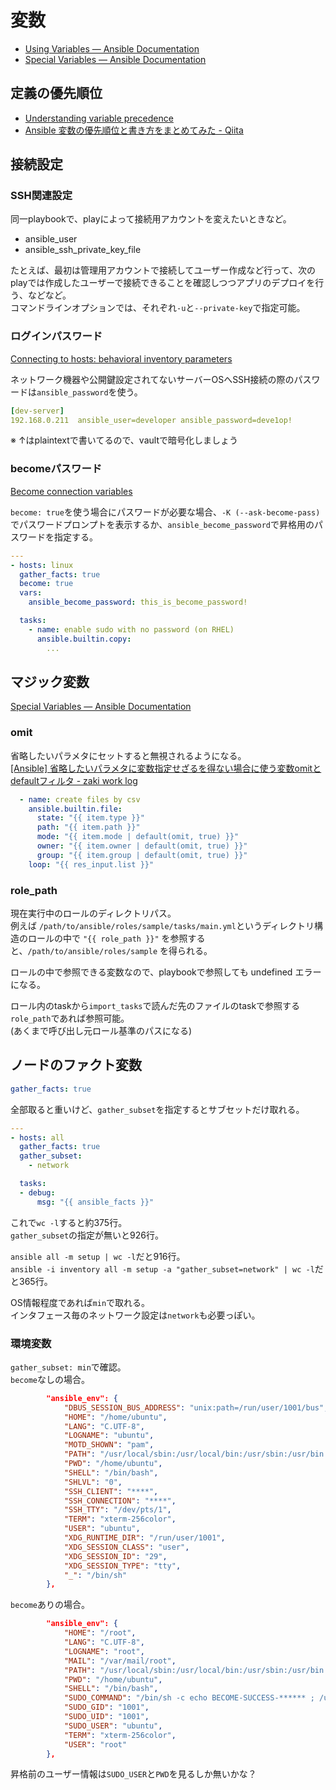 # 変数

- [Using Variables — Ansible Documentation](https://docs.ansible.com/ansible/latest/user_guide/playbooks_variables.html)
- [Special Variables — Ansible Documentation](https://docs.ansible.com/ansible/latest/reference_appendices/special_variables.html)

## 定義の優先順位

- [Understanding variable precedence](https://docs.ansible.com/ansible/latest/user_guide/playbooks_variables.html#understanding-variable-precedence)
- [Ansible 変数の優先順位と書き方をまとめてみた - Qiita](https://qiita.com/answer_d/items/b8a87aff8762527fb319)

## 接続設定

### SSH関連設定

同一playbookで、playによって接続用アカウントを変えたいときなど。

- ansible_user
- ansible_ssh_private_key_file

たとえば、最初は管理用アカウントで接続してユーザー作成など行って、次のplayでは作成したユーザーで接続できることを確認しつつアプリのデプロイを行う、などなど。  
コマンドラインオプションでは、それぞれ`-u`と`--private-key`で指定可能。

### ログインパスワード

[Connecting to hosts: behavioral inventory parameters](https://docs.ansible.com/ansible/latest/user_guide/intro_inventory.html#connecting-to-hosts-behavioral-inventory-parameters)

ネットワーク機器や公開鍵設定されてないサーバーOSへSSH接続の際のパスワードは`ansible_password`を使う。

```yaml
[dev-server]
192.168.0.211  ansible_user=developer ansible_password=deve1op!
```

※ ↑はplaintextで書いてるので、vaultで暗号化しましょう

### becomeパスワード

[Become connection variables](https://docs.ansible.com/ansible/latest/user_guide/become.html#become-connection-variables)

`become: true`を使う場合にパスワードが必要な場合、`-K (--ask-become-pass)`でパスワードプロンプトを表示するか、`ansible_become_password`で昇格用のパスワードを指定する。

```yaml
---
- hosts: linux
  gather_facts: true
  become: true
  vars:
    ansible_become_password: this_is_become_password!

  tasks:
    - name: enable sudo with no password (on RHEL)
      ansible.builtin.copy:
        ...
```

## マジック変数

[Special Variables — Ansible Documentation](https://docs.ansible.com/ansible/latest/reference_appendices/special_variables.html)

### omit

省略したいパラメタにセットすると無視されるようになる。  
[[Ansible] 省略したいパラメタに変数指定せざるを得ない場合に使う変数omitとdefaultフィルタ - zaki work log](https://zaki-hmkc.hatenablog.com/entry/2021/06/02/090251)

```yaml
  - name: create files by csv
    ansible.builtin.file:
      state: "{{ item.type }}"
      path: "{{ item.path }}"
      mode: "{{ item.mode | default(omit, true) }}"
      owner: "{{ item.owner | default(omit, true) }}"
      group: "{{ item.group | default(omit, true) }}"
    loop: "{{ res_input.list }}"
```

### role_path

現在実行中のロールのディレクトリパス。  
例えば `/path/to/ansible/roles/sample/tasks/main.yml`というディレクトリ構造のロールの中で `"{{ role_path }}"` を参照すると、`/path/to/ansible/roles/sample` を得られる。

ロールの中で参照できる変数なので、playbookで参照しても undefined エラーになる。

ロール内のtaskから`import_tasks`で読んだ先のファイルのtaskで参照する`role_path`であれば参照可能。  
(あくまで呼び出し元ロール基準のパスになる)

## ノードのファクト変数

```yaml
gather_facts: true
```

全部取ると重いけど、`gather_subset`を指定するとサブセットだけ取れる。

```yaml
---
- hosts: all
  gather_facts: true
  gather_subset:
    - network

  tasks:
  - debug:
      msg: "{{ ansible_facts }}"
```

これで`wc -l`すると約375行。  
`gather_subset`の指定が無いと926行。

`ansible all -m setup | wc -l`だと916行。  
`ansible -i inventory all -m setup -a "gather_subset=network" | wc -l`だと365行。

OS情報程度であれば`min`で取れる。  
インタフェース毎のネットワーク設定は`network`も必要っぽい。

### 環境変数

`gather_subset: min`で確認。  
`become`なしの場合。

```json
        "ansible_env": {
            "DBUS_SESSION_BUS_ADDRESS": "unix:path=/run/user/1001/bus",
            "HOME": "/home/ubuntu",
            "LANG": "C.UTF-8",
            "LOGNAME": "ubuntu",
            "MOTD_SHOWN": "pam",
            "PATH": "/usr/local/sbin:/usr/local/bin:/usr/sbin:/usr/bin:/sbin:/bin:/usr/games:/usr/local/games:/snap/bin",
            "PWD": "/home/ubuntu",
            "SHELL": "/bin/bash",
            "SHLVL": "0",
            "SSH_CLIENT": "****",
            "SSH_CONNECTION": "****",
            "SSH_TTY": "/dev/pts/1",
            "TERM": "xterm-256color",
            "USER": "ubuntu",
            "XDG_RUNTIME_DIR": "/run/user/1001",
            "XDG_SESSION_CLASS": "user",
            "XDG_SESSION_ID": "29",
            "XDG_SESSION_TYPE": "tty",
            "_": "/bin/sh"
        },
```

`become`ありの場合。

```json
        "ansible_env": {
            "HOME": "/root",
            "LANG": "C.UTF-8",
            "LOGNAME": "root",
            "MAIL": "/var/mail/root",
            "PATH": "/usr/local/sbin:/usr/local/bin:/usr/sbin:/usr/bin:/sbin:/bin:/snap/bin",
            "PWD": "/home/ubuntu",
            "SHELL": "/bin/bash",
            "SUDO_COMMAND": "/bin/sh -c echo BECOME-SUCCESS-****** ; /usr/bin/python3 /home/ubuntu/.ansible/tmp/ansible-tmp-****/AnsiballZ_setup.py",
            "SUDO_GID": "1001",
            "SUDO_UID": "1001",
            "SUDO_USER": "ubuntu",
            "TERM": "xterm-256color",
            "USER": "root"
        },
```

昇格前のユーザー情報は`SUDO_USER`と`PWD`を見るしか無いかな？
